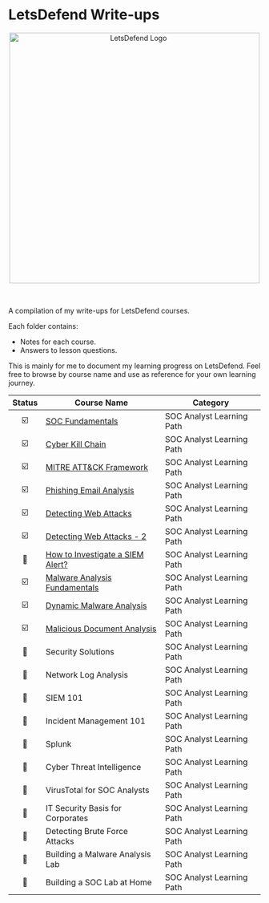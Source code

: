 # LetsDefend Write-ups

<p align="center">
  <img src="https://app.letsdefend.io/images/logo-ld.svg" alt="LetsDefend Logo" width="500"/><br><br>
</p>

##
A compilation of my write-ups for LetsDefend courses.

Each folder contains:
- Notes for each course.
- Answers to lesson questions.

This is mainly for me to document my learning progress on LetsDefend. Feel free to browse by course name and use as reference for your own learning journey.

| Status       | Course Name           | Category        |
|:------------:|---------------------|-----------------|
| ☑️ | <a href="https://github.com/Ohm-sudo/letsdefend-write-ups/blob/main/SOC%20Analyst%20Learning%20Path/SOC%20Fundamentals.md">SOC Fundamentals</a> | SOC Analyst Learning Path |
| ☑️ | <a href="https://github.com/Ohm-sudo/letsdefend-write-ups/blob/main/SOC%20Analyst%20Learning%20Path/Introduction%20to%20Cyber%20Kill%20Chain.md">Cyber Kill Chain</a> | SOC Analyst Learning Path |
| ☑️ | <a href="https://github.com/Ohm-sudo/letsdefend-write-ups/blob/main/SOC%20Analyst%20Learning%20Path/MITRE%20ATT%26CK%20Framework.md">MITRE ATT&CK Framework</a> | SOC Analyst Learning Path |
| ☑️ | <a href="https://github.com/Ohm-sudo/letsdefend-write-ups/blob/main/SOC%20Analyst%20Learning%20Path/Phishing%20Email%20Analysis.md">Phishing Email Analysis</a> | SOC Analyst Learning Path |
| ☑️ | <a href="https://github.com/Ohm-sudo/letsdefend-write-ups/blob/main/SOC%20Analyst%20Learning%20Path/Detecting%20Web%20Attacks.md">Detecting Web Attacks</a> | SOC Analyst Learning Path |
| ☑️ | <a href="https://github.com/Ohm-sudo/letsdefend-write-ups/blob/main/SOC%20Analyst%20Learning%20Path/Detecting%20Web%20Attacks%202.md">Detecting Web Attacks - 2</a> | SOC Analyst Learning Path |
| 🔄 | <a href="https://github.com/Ohm-sudo/letsdefend-write-ups/blob/main/SOC%20Analyst%20Learning%20Path/How%20to%20Investigate%20a%20SIEM%20Alert.md">How to Investigate a SIEM Alert?</a> | SOC Analyst Learning Path |
| ☑️ | <a href="https://github.com/Ohm-sudo/letsdefend-write-ups/blob/main/SOC%20Analyst%20Learning%20Path/Malware%20Analysis%20Fundamentals.md">Malware Analysis Fundamentals</a> | SOC Analyst Learning Path |
| ☑️ | <a href="https://github.com/Ohm-sudo/letsdefend-write-ups/blob/main/SOC%20Analyst%20Learning%20Path/Dynamic%20Malware%20Analysis.md">Dynamic Malware Analysis</a> | SOC Analyst Learning Path |
| ☑️ | <a href="https://github.com/Ohm-sudo/letsdefend-write-ups/blob/main/SOC%20Analyst%20Learning%20Path/Malicious%20Document%20Analysis.md">Malicious Document Analysis</a> | SOC Analyst Learning Path |
| 🔄 | Security Solutions | SOC Analyst Learning Path |
| 🔄 | Network Log Analysis | SOC Analyst Learning Path |
| 🔄 | SIEM 101 | SOC Analyst Learning Path |
| 🔄 | Incident Management 101 | SOC Analyst Learning Path |
| 🔄 | Splunk | SOC Analyst Learning Path |
| 🔄 | Cyber Threat Intelligence | SOC Analyst Learning Path |
| 🔄 | VirusTotal for SOC Analysts | SOC Analyst Learning Path |
| 🔄 | IT Security Basis for Corporates | SOC Analyst Learning Path |
| 🔄 | Detecting Brute Force Attacks | SOC Analyst Learning Path |
| 🔄 | Building a Malware Analysis Lab | SOC Analyst Learning Path |
| 🔄 | Building a SOC Lab at Home | SOC Analyst Learning Path |

